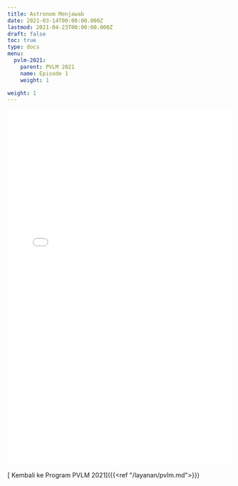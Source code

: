 ```yaml
---
title: Astronom Menjawab
date: 2021-03-14T00:00:00.000Z
lastmod: 2021-04-23T00:00:00.000Z
draft: false
toc: true
type: docs
menu:
  pvlm-2021:
    parent: PVLM 2021
    name: Episode 1
    weight: 1

weight: 1
---
```

<iframe src="/html/qna-pvlm/qna-01.html" width="100%" height="800" frameborder="0" style="border:0" allowfullscreen></iframe>

[ <i class="fas fa-angle-left"></i> Kembali ke Program PVLM 2021]({{<ref "/layanan/pvlm.md">}})